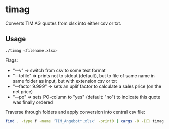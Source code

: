 # timag

Converts TIM AG quotes from xlsx into either csv or txt.

## Usage

```bash
./timag <filename.xlsx>
```

Flags:
- "--v" => switch from csv to some text format
- "--tofile" => prints not to stdout (default), but to file of same name in same folder as input, but with extension csv or txt
- "--factor 9.999" => sets an uplif factor to calculate a sales price (on the net price)
- "--po" => sets PO-column to "yes" (default: "no") to indicate this quote was finally ordered

Traverse through folders and apply conversion into central csv file:
```bash
find . -type f -name 'TIM_Angebot*.xlsx' -print0 | xargs -0 -I{} timag "{}" >>timag.csv

```
